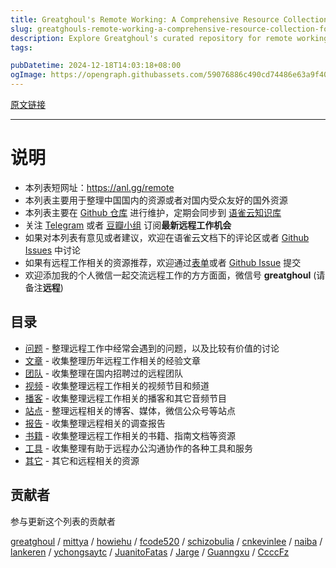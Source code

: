 ```yaml
---
title: Greatghoul's Remote Working: A Comprehensive Resource Collection for Remote Jobs
slug: greatghouls-remote-working-a-comprehensive-resource-collection-for-remote-jobs
description: Explore Greatghoul's curated repository for remote working resources, tailored for both Chinese and international audiences. Stay updated on the latest remote job opportunities and collaborate with a community of contributors, leveraging articles, tools, videos, and more to enhance your remote work experience.
tags: 

pubDatetime: 2024-12-18T14:03:18+08:00
ogImage: https://opengraph.githubassets.com/59076886c490cd74486e63a9f4022bfc72f4257d602f18b3c5435493b753ef22/greatghoul/remote-working
---
```


[原文链接](https://github.com/greatghoul/remote-working)

---

# 说明

[](#说明)

* 本列表短网址：<https://anl.gg/remote>
* 本列表主要用于整理中国国内的资源或者对国内受众友好的国外资源
* 本列表主要在 [Github 仓库](https://github.com/greatghoul/remote) 进行维护，定期会同步到 [语雀云知识库](https://www.yuque.com/greatghoul/remote)
* 关注 [Telegram](https://t.me/remote_cn) 或者 [豆瓣小组](https://www.douban.com/group/remoteworking/) 订阅**最新远程工作机会**
* 如果对本列表有意见或者建议，欢迎在语雀云文档下的评论区或者 [Github Issues](https://github.com/greatghoul/remote/issues) 中讨论
* 如果有远程工作相关的资源推荐，欢迎通过[表单](https://www.yuque.com/forms/share/c11bd87d-2187-43d6-8855-e6206e57da82)或者 [Github Issue](https://github.com/greatghoul/remote-working/issues/) 提交
* 欢迎添加我的个人微信一起交流远程工作的方方面面，微信号 **greatghoul** (请备注**远程**)

[]()

## 目录

[](#目录)

* [问题](https://github.com/greatghoul/remote-working/blob/master/issues) - 整理远程工作中经常会遇到的问题，以及比较有价值的讨论
* [文章](https://github.com/greatghoul/remote-working/blob/master/posts) - 收集整理历年远程工作相关的经验文章
* [团队](https://github.com/greatghoul/remote-working/blob/master/teams) - 收集整理在国内招聘过的远程团队
* [视频](https://github.com/greatghoul/remote-working/blob/master/videos) - 收集整理远程工作相关的视频节目和频道
* [播客](https://github.com/greatghoul/remote-working/blob/master/podcasts) - 收集整理远程工作相关的播客和其它音频节目
* [站点](https://github.com/greatghoul/remote-working/blob/master/sites) - 整理远程相关的博客、媒体，微信公众号等站点
* [报告](https://github.com/greatghoul/remote-working/blob/master/reports) - 收集整理远程相关的调查报告
* [书籍](https://github.com/greatghoul/remote-working/blob/master/books) - 收集整理远程工作相关的书籍、指南文档等资源
* [工具](https://github.com/greatghoul/remote-working/blob/master/tools) - 收集整理有助于远程办公沟通协作的各种工具和服务
* [其它](https://github.com/greatghoul/remote-working/blob/master/others) - 其它和远程相关的资源

[]()

## 贡献者

[](#贡献者)

参与更新这个列表的贡献者

[greatghoul](https://api.github.com/users/greatghoul) / [mittya](https://api.github.com/users/mittya) / [howiehu](https://api.github.com/users/howiehu) / [fcode520](https://api.github.com/users/fcode520) / [schizobulia](https://api.github.com/users/schizobulia) / [cnkevinlee](https://api.github.com/users/cnkevinlee) / [naiba](https://api.github.com/users/naiba) / [lankeren](https://api.github.com/users/lankeren) / [ychongsaytc](https://api.github.com/users/ychongsaytc) / [JuanitoFatas](https://api.github.com/users/JuanitoFatas) / [Jarge](https://www.yuque.com/jarge) / [Guanngxu](https://github.com/Guanngxu) / [CcccFz](https://github.com/CcccFz)


